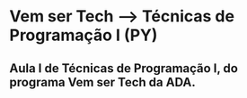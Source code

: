 # Vem ser Tech --> Técnicas de Programação I (PY)

## Aula I de Técnicas de Programação I, do programa Vem ser Tech da ADA.